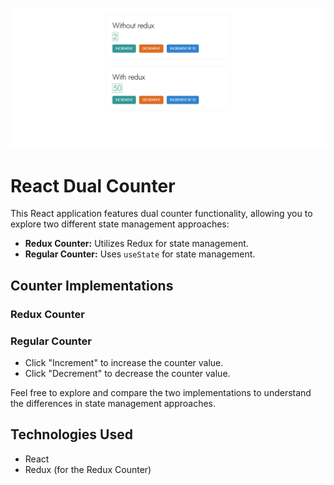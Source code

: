 ![Alt Text](https://github.com/gauravgorade/react-state-cardcounters/blob/main/SS.png?raw=true)

# React Dual Counter

This React application features dual counter functionality, allowing you to explore two different state management approaches:
- **Redux Counter:** Utilizes Redux for state management.
- **Regular Counter:** Uses `useState` for state management.

## Counter Implementations
### Redux Counter
### Regular Counter
- Click "Increment" to increase the counter value.
- Click "Decrement" to decrease the counter value.

Feel free to explore and compare the two implementations to understand the differences in state management approaches.

## Technologies Used
- React
- Redux (for the Redux Counter)


